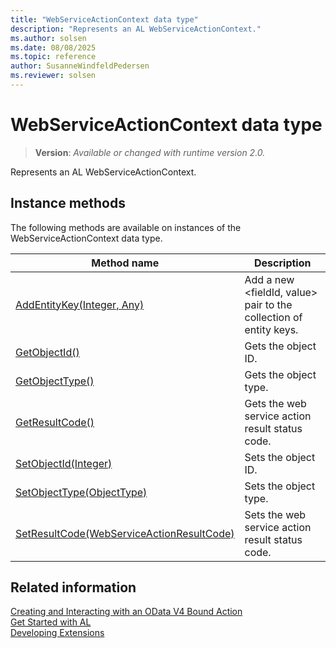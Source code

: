 ```yaml
---
title: "WebServiceActionContext data type"
description: "Represents an AL WebServiceActionContext."
ms.author: solsen
ms.date: 08/08/2025
ms.topic: reference
author: SusanneWindfeldPedersen
ms.reviewer: solsen
---
```

[//]: # (START>DO_NOT_EDIT)
[//]: # (IMPORTANT:Do not edit any of the content between here and the END>DO_NOT_EDIT.)
[//]: # (Any modifications should be made in the .xml files in the ModernDev repo.)
# WebServiceActionContext data type
> **Version**: _Available or changed with runtime version 2.0._

Represents an AL WebServiceActionContext.



## Instance methods
The following methods are available on instances of the WebServiceActionContext data type.

|Method name|Description|
|-----------|-----------|
|[AddEntityKey(Integer, Any)](webserviceactioncontext-addentitykey-method.md)|Add a new \<fieldId, value\> pair to the collection of entity keys.|
|[GetObjectId()](webserviceactioncontext-getobjectid-method.md)|Gets the object ID.|
|[GetObjectType()](webserviceactioncontext-getobjecttype-method.md)|Gets the object type.|
|[GetResultCode()](webserviceactioncontext-getresultcode-method.md)|Gets the web service action result status code.|
|[SetObjectId(Integer)](webserviceactioncontext-setobjectid-method.md)|Sets the object ID.|
|[SetObjectType(ObjectType)](webserviceactioncontext-setobjecttype-method.md)|Sets the object type.|
|[SetResultCode(WebServiceActionResultCode)](webserviceactioncontext-setresultcode-method.md)|Sets the web service action result status code.|

[//]: # (IMPORTANT: END>DO_NOT_EDIT)
## Related information  
[Creating and Interacting with an OData V4 Bound Action](../../devenv-creating-and-interacting-with-odatav4-bound-action.md)  
[Get Started with AL](../../devenv-get-started.md)  
[Developing Extensions](../../devenv-dev-overview.md)  